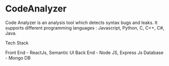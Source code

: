 # CodeAnalyzer

Code Analyzer is an analysis tool which detects syntax bugs and leaks. It supports different programming languages : Javascript, Python, C, C++, C#, Java.

Tech Stack

Front End - ReactJs, Semantic UI
Back End - Node JS, Express Js
Database - Mongo DB
